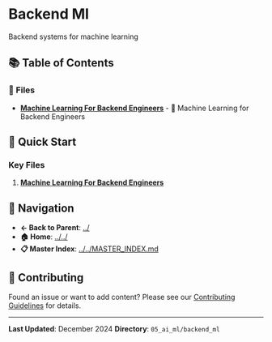 # Backend Ml

Backend systems for machine learning

## 📚 Table of Contents

### 📄 Files

- **[Machine Learning For Backend Engineers](machine_learning_for_backend_engineers.md)** - 🤖 Machine Learning for Backend Engineers

## 🚀 Quick Start

### Key Files
1. **[Machine Learning For Backend Engineers](machine_learning_for_backend_engineers.md)**

## 🔗 Navigation

- **← Back to Parent**: [../](../)
- **🏠 Home**: [../../](../..)
- **📋 Master Index**: [../../MASTER_INDEX.md](../..MASTER_INDEX.md)

## 🤝 Contributing

Found an issue or want to add content? Please see our [Contributing Guidelines](../../CONTRIBUTING.md) for details.

---

**Last Updated**: December 2024
**Directory**: `05_ai_ml/backend_ml`
